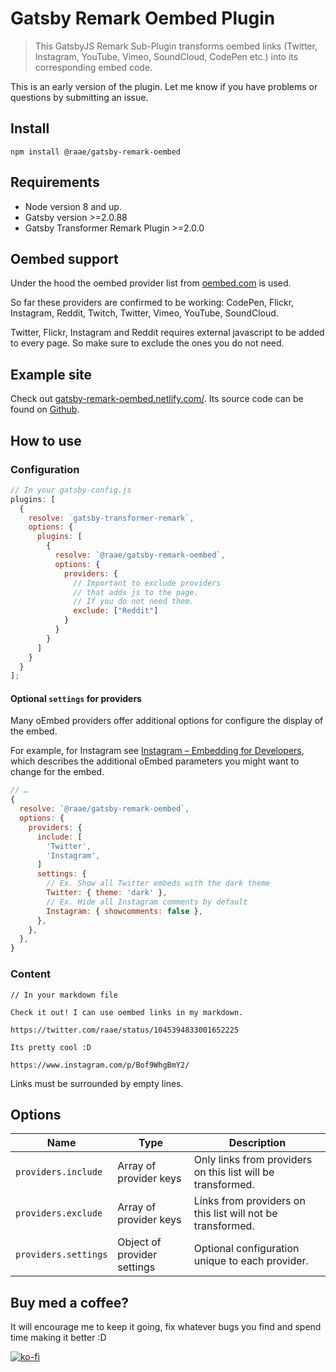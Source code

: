 # Gatsby Remark Oembed Plugin

> This GatsbyJS Remark Sub-Plugin transforms oembed links (Twitter, Instagram, YouTube, Vimeo, SoundCloud, CodePen etc.) into its corresponding embed code.

This is an early version of the plugin. Let me know if you have problems or questions by submitting an issue.

## Install

`npm install @raae/gatsby-remark-oembed`

## Requirements

- Node version 8 and up.
- Gatsby version >=2.0.88
- Gatsby Transformer Remark Plugin >=2.0.0

## Oembed support

Under the hood the oembed provider list from [oembed.com](https://oembed.com/) is used.

So far these providers are confirmed to be working: CodePen, Flickr, Instagram, Reddit, Twitch, Twitter, Vimeo, YouTube, SoundCloud.

Twitter, Flickr, Instagram and Reddit requires external javascript to be added to every page. So make sure to exclude the ones you do not need.

## Example site

Check out [gatsby-remark-oembed.netlify.com/](https://gatsby-remark-oembed.netlify.com/). Its source code can be found on [Github](https://github.com/raae/gatsby-remark-oembed-example-site).

## How to use

### Configuration

```js
// In your gatsby-config.js
plugins: [
  {
    resolve: `gatsby-transformer-remark`,
    options: {
      plugins: [
        {
          resolve: `@raae/gatsby-remark-oembed`,
          options: {
            providers: {
              // Important to exclude providers
              // that adds js to the page.
              // If you do not need them.
              exclude: ["Reddit"]
            }
          }
        }
      ]
    }
  }
];
```

#### Optional `settings` for providers

Many oEmbed providers offer additional options for configure the display of the embed.

For example, for Instagram see [Instagram – Embedding for Developers](https://www.instagram.com/developer/embedding/), which describes the additional oEmbed parameters you might want to change for the embed.

```js
// …
{
  resolve: `@raae/gatsby-remark-oembed`,
  options: {
    providers: {
      include: [
        'Twitter',
        'Instagram',
      ]
      settings: {
        // Ex. Show all Twitter embeds with the dark theme
        Twitter: { theme: 'dark' },
        // Ex. Hide all Instagram comments by default
        Instagram: { showcomments: false },
      },
    },
  },
}
```

### Content

```
// In your markdown file

Check it out! I can use oembed links in my markdown.

https://twitter.com/raae/status/1045394833001652225

Its pretty cool :D

https://www.instagram.com/p/Bof9WhgBmY2/
```

Links must be surrounded by empty lines.

## Options

| Name                 | Type                        | Description                                                 |
| -------------------- | --------------------------- | ----------------------------------------------------------- |
| `providers.include`  | Array of provider keys      | Only links from providers on this list will be transformed. |
| `providers.exclude`  | Array of provider keys      | Links from providers on this list will not be transformed.  |
| `providers.settings` | Object of provider settings | Optional configuration unique to each provider.             |

## Buy med a coffee? 

It will encourage me to keep it going, fix whatever bugs you find and spend time making it better :D 

[![ko-fi](https://www.ko-fi.com/img/donate_sm.png)](https://ko-fi.com/P5P4OZVX)
